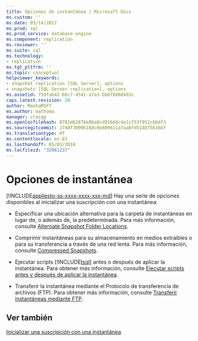 ```yaml
---
title: Opciones de instantánea | Microsoft Docs
ms.custom: ''
ms.date: 03/14/2017
ms.prod: sql
ms.prod_service: database-engine
ms.component: replication
ms.reviewer: ''
ms.suite: sql
ms.technology:
- replication
ms.tgt_pltfrm: ''
ms.topic: conceptual
helpviewer_keywords:
- snapshot replication [SQL Server], options
- snapshots [SQL Server replication], options
ms.assetid: 759fab42-66c7-4541-a7a3-bb6fb868493c
caps.latest.revision: 28
author: MashaMSFT
ms.author: mathoma
manager: craigg
ms.openlocfilehash: 8781d62876e0ba8cd916ddcde1cf53f952c6bdf3
ms.sourcegitcommit: 1740f3090b168c0e809611a7aa6fd514075616bf
ms.translationtype: HT
ms.contentlocale: es-ES
ms.lasthandoff: 05/03/2018
ms.locfileid: "32961237"
---
```

# <a name="snapshot-options"></a>Opciones de instantánea
[!INCLUDE[appliesto-ss-xxxx-xxxx-xxx-md](../../includes/appliesto-ss-xxxx-xxxx-xxx-md.md)]
  Hay una serie de opciones disponibles al inicializar una suscripción con una instantánea:  
  
-   Especificar una ubicación alternativa para la carpeta de instantáneas en lugar de, o además de, la predeterminada. Para más información, consulte [Alternate Snapshot Folder Locations](../../relational-databases/replication/alternate-snapshot-folder-locations.md).  
  
-   Comprimir instantáneas para su almacenamiento en medios extraíbles o para su transferencia a través de una red lenta. Para más información, consulte [Compressed Snapshots](../../relational-databases/replication/compressed-snapshots.md).  
  
-   Ejecutar scripts [!INCLUDE[tsql](../../includes/tsql-md.md)] antes o después de aplicar la instantánea. Para obtener más información, consulte [Ejecutar scripts antes y después de aplicar la instantánea](../../relational-databases/replication/execute-scripts-before-and-after-the-snapshot-is-applied.md).  
  
-   Transferir la instantánea mediante el Protocolo de transferencia de archivos (FTP). Para obtener más información, consulte [Transferir instantáneas mediante FTP](../../relational-databases/replication/transfer-snapshots-through-ftp.md).  
  
## <a name="see-also"></a>Ver también  
 [Inicializar una suscripción con una instantánea](../../relational-databases/replication/initialize-a-subscription-with-a-snapshot.md)  
  
  

